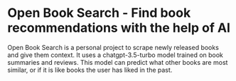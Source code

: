 # Open Book Search - Find book recommendations with the help of AI

Open Book Search is a personal project to scrape newly released books and give them context. It uses a chatgpt-3.5-turbo model trained on book summaries and reviews. This model can predict what other books are most similar, or if it is like books the user has liked in the past.
